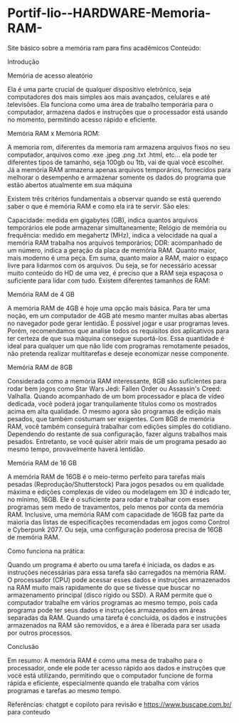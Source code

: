 # Portif-lio--HARDWARE-Memoria-RAM-

Site básico sobre a memória ram para fins acadêmicos Conteúdo:

Introdução

Memória de acesso aleatório

Ela é uma parte crucial de qualquer dispositivo eletrônico, seja computadores dos mais simples aos mais avançados, celulares e até televisões. Ela funciona como uma área de trabalho temporária para o computador, armazena dados e instruções que o processador está usando no momento, permitindo acesso rápido e eficiente.

Memória RAM x Memória ROM:

A memoria rom, diferentes da memoria ram armazena arquivos fixos no seu computador, arquivos como .exe .jpeg .png .txt .html, etc... ela pode ter diferentes tipos de tamanho, seja 100gb ou 1tb, vai de qual você escolher. Já a memória RAM armazena apenas arquivos temporários, fornecidos para melhorar o desempenho e armazenar somente os dados do programa que estão abertos atualmente em sua máquina

Existem três critérios fundamentais a observar quando se está querendo saber o que é memória RAM e como ela irá te servir. São eles:

Capacidade: medida em gigabytes (GB), indica quantos arquivos temporários ele pode armazenar simultaneamente; Relógio de memória ou frequência: medido em megahertz (MHz), indica a velocidade na qual a memória RAM trabalha nos arquivos temporários; DDR: acompanhado de um número, indica a geração da placa de memória RAM. Quanto maior, mais moderno é uma peça. Em suma, quanto maior a RAM, maior o espaço livre para lidarmos com os arquivos. Ou seja, se for necessário acessar muito conteúdo do HD de uma vez, é preciso que a RAM seja espaçosa o suficiente para lidar com tudo. Existem diferentes tamanhos de RAM:

Memória RAM de 4 GB

A memória RAM de 4GB é hoje uma opção mais básica. Para ter uma noção, em um computador de 4GB até mesmo manter muitas abas abertas no navegador pode gerar lentidão. É possível jogar e usar programas leves. Porém, recomendamos que analise todos os requisitos dos aplicativos para ter certeza de que sua máquina consegue suportá-los. Essa quantidade é ideal para qualquer um que não lide com programas remotamente pesados, não pretenda realizar multitarefas e deseje economizar nesse componente.

Memória RAM de 8GB

Considerada como a memória RAM interessante, 8GB são suficientes para rodar bem jogos como Star Wars Jedi: Fallen Order ou Assassin's Creed: Valhalla. Quando acompanhado de um bom processador e placa de vídeo dedicada, você poderá jogar tranquilamente títulos como os mostrados acima em alta qualidade. O mesmo agora são programas de edição mais pesados, que também costumam ser exigentes. Com 8GB de memória RAM, você também conseguirá trabalhar com edições simples do cotidiano. Dependendo do restante de sua configuração, fazer alguns trabalhos mais pesados. Entretanto, se você quiser abrir mais de um programa pesado ao mesmo tempo, provavelmente haverá lentidão.

Memória RAM de 16 GB

A memória RAM de 16GB é o meio-termo perfeito para tarefas mais pesadas (Reprodução/Shutterstock) Para jogos pesados ​​ou em qualidade máxima e edições complexas de vídeo ou modelagem em 3D é indicado ter, no mínimo, 16GB. Ele é o suficiente para rodar e trabalhar com esses programas sem medo de travamentos, pelo menos por conta da memória RAM. Inclusive, uma memória RAM com capacidade de 16GB faz parte da maioria das listas de especificações recomendadas em jogos como Control e Cyberpunk 2077. Ou seja, uma configuração poderosa precisa de 16GB de memória RAM.

Como funciona na prática:

Quando um programa é aberto ou uma tarefa é iniciada, os dados e as instruções necessárias para essa tarefa são carregados na memória RAM. O processador (CPU) pode acessar esses dados e instruções armazenados na RAM muito mais rapidamente do que se tivesse que buscar no armazenamento principal (disco rígido ou SSD). A RAM permite que o computador trabalhe em vários programas ao mesmo tempo, pois cada programa pode ter seus dados e instruções armazenados em áreas separadas da RAM. Quando uma tarefa é concluída, os dados e instruções armazenados na RAM são removidos, e a área é liberada para ser usada por outros processos.

Conclusão

Em resumo: A memória RAM é como uma mesa de trabalho para o processador, onde ele pode ter acesso rápido aos dados e instruções que você está utilizando, permitindo que o computador funcione de forma rápida e eficiente, especialmente quando ele trabalha com vários programas e tarefas ao mesmo tempo.

Referências: chatgpt e copiloto para revisão e https://www.buscape.com.br/ para conteudo
